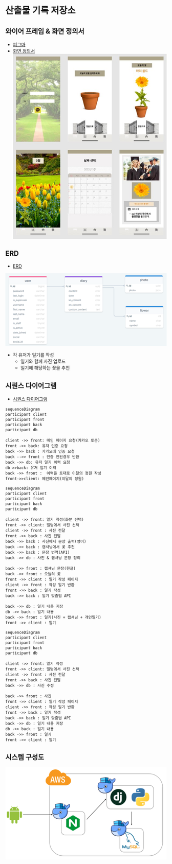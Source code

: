 # 산출물 기록 저장소

## 와이어 프레임 & 화면 정의서
- [피그마](https://www.figma.com/file/zq49A74YZ9E5p9uN7ghcRG/특화-PJT-team-library?node-id=0%3A1)
- [화면 정의서](https://mintropy.notion.site/UI-0e6a29fdbc5346e2ad4a3544df18f61a)
![화면정의서](%ED%99%94%EB%A9%B4%EC%A0%95%EC%9D%98%EC%84%9C1.jpg)

## ERD
- [ERD](https://www.notion.so/mintropy/ERD-f6074c6dd90c4306b3d17e3c07e3a165)

![ERD](ERD1.png)

- 각 유저가 일기를 작성
    - 일기와 함께 사진 업로드
    - 일기에 해당하는 꽃을 추천

## 시퀀스 다이어그램
- [시퀀스 다이어그램](https://www.notion.so/mintropy/5551842c096a450a83cc807df7069583)

```mermaid
sequenceDiagram
participant client
participant front
participant back
participant db

client ->> front: 메인 페이지 요청(카카오 토큰)
front ->> back: 유저 인증 요청
back ->> back : 카카오에 인증 요청
back -->> front : 인증 안된경우 반환
back ->> db: 유저 일기 이력 요청
db->>back: 유저 일기 이력
back ->> front :  이력을 토대로 이달의 정원 작성
front->>client: 메인페이지(이달의 정원)
```

```mermaid
sequenceDiagram
participant client
participant front
participant back
participant db

client ->> front: 일기 작성(화분 선택)
front ->> client: 앨범에서 사진 선택
client ->> front : 사진 전달
front ->> back : 사진 전달
back ->> back : 사진에서 문장 출력(영어)
back ->> back : 캡셔닝에서 꽃 추천
back ->> back : 문장 번역(API)
back ->> db : 사진 & 캡셔닝 문장 정리

back ->> front : 캡셔닝 문장(한글)
back ->> front : 오늘의 꽃
front ->> client : 일기 작성 페이지
client ->> front : 작성 일기 반환
front ->> back : 일기 작성
back ->> back : 일기 맞춤법 API

back ->> db : 일기 내용 저장
db ->> back : 일기 내용
back ->> front : 일기(사진 + 캡셔닝 + 개인일기)
front ->> client : 일기
```

```mermaid
sequenceDiagram
participant client
participant front
participant back
participant db

client ->> front: 일기 작성
front ->> client: 앨범에서 사진 선택
client ->> front : 사진 전달
front ->> back : 사진 전달
back ->> db : 사진 수정

back ->> front : 사진
front ->> client : 일기 작성 페이지
client ->> front : 작성 일기 반환
front ->> back : 일기 작성
back ->> back : 일기 맞춤법 API
back ->> db : 일기 내용 저장
db ->> back : 일기 내용
back ->> front : 일기
front ->> client : 일기
```

## 시스템 구성도
![diagram](시스템%20구성도.png)
